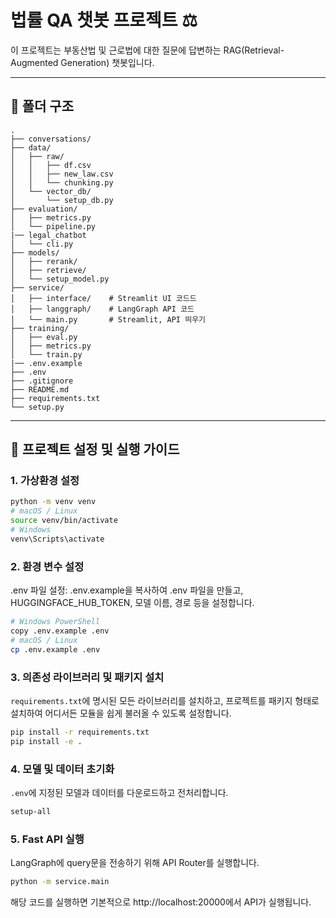 # 법률 QA 챗봇 프로젝트 ⚖️

이 프로젝트는 부동산법 및 근로법에 대한 질문에 답변하는 RAG(Retrieval-Augmented Generation) 챗봇입니다.

---

## 📂 폴더 구조

```
.
├── conversations/
├── data/
│   ├── raw/
│   │   ├── df.csv
│   │   ├── new_law.csv
│   │   └── chunking.py
│   └── vector_db/
│       └── setup_db.py
├── evaluation/
│   ├── metrics.py
│   └── pipeline.py
|── legal_chatbot
│   └── cli.py
├── models/
│   ├── rerank/
│   ├── retrieve/
│   └── setup_model.py
├── service/
│   ├── interface/    # Streamlit UI 코드드
│   ├── langgraph/    # LangGraph API 코드
│   └── main.py       # Streamlit, API 띄우기
├── training/
│   ├── eval.py
│   ├── metrics.py
│   └── train.py
|── .env.example
├── .env
├── .gitignore
├── README.md
├── requirements.txt
└── setup.py
```

---

## 🚀 프로젝트 설정 및 실행 가이드

### 1. 가상환경 설정
```bash
python -m venv venv
# macOS / Linux
source venv/bin/activate
# Windows
venv\Scripts\activate
```

### 2. 환경 변수 설정
.env 파일 설정: .env.example을 복사하여 .env 파일을 만들고,
HUGGINGFACE_HUB_TOKEN, 모델 이름, 경로 등을 설정합니다.
```bash
# Windows PowerShell
copy .env.example .env
# macOS / Linux
cp .env.example .env
```


### 3. 의존성 라이브러리 및 패키지 설치

`requirements.txt`에 명시된 모든 라이브러리를 설치하고, 프로젝트를 패키지 형태로 설치하여 어디서든 모듈을 쉽게 불러올 수 있도록 설정합니다.

```bash
pip install -r requirements.txt
pip install -e .
```

### 4. 모델 및 데이터 초기화

`.env`에 지정된 모델과 데이터를 다운로드하고 전처리합니다.

```bash
setup-all
```

### 5. Fast API 실행
LangGraph에 query문을 전송하기 위해 API Router를 실행합니다.

```bash
python -m service.main
```

해당 코드를 실행하면 기본적으로 http://localhost:20000에서 API가 실행됩니다.